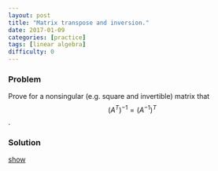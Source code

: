 ```yaml
---
layout: post
title: "Matrix transpose and inversion."
date: 2017-01-09
categories: [practice]
tags: [linear algebra]
difficulty: 0
---
```


### Problem ###

Prove for a nonsingular (e.g. square and invertible) matrix that
$$(A^T)^{-1} = (A^{-1})^T$$.

### Solution ###
<a id='answer-toggle' href="#" onclick="toggleDiv()">show</a>

<div id="answer-block"  style="display:none;" markdown="1">
<!---
We have
\begin{align}
I = (AA^{-1})^T = (A^{-1})^T A^T.
\end{align}

Multiplying both sides by $$(A^T)^{-1}$$ gives

\begin{align}
(A^T)^{-1} = (A^{-1})^T A^T (A^T)^{-1} = (A^{-1})^T I = (A^{-1})^T.
\end{align}

-->
</div>
